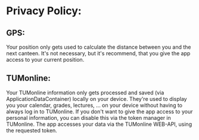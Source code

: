 # Privacy Policy:
## GPS:
Your position only gets used to calculate the distance between you and the next canteen.
It's not necessary, but it's recommend, that you give the app access to your current position.

## TUMonline:
Your TUMonline information only gets processed and saved (via ApplicationDataContainer) locally on your device.
They're used to display you your calendar, grades, lectures, ... on your device without having to always log in to TUMonline.
If you don't want to give the app access to your personal information, you can disable this via the token manager in TUMonline.
The app accesses your data via the TUMonline WEB-API, using the requested token.
